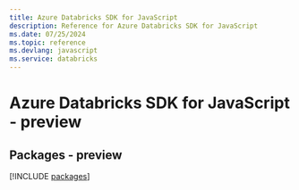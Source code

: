 ```yaml
---
title: Azure Databricks SDK for JavaScript
description: Reference for Azure Databricks SDK for JavaScript
ms.date: 07/25/2024
ms.topic: reference
ms.devlang: javascript
ms.service: databricks
---
```

# Azure Databricks SDK for JavaScript - preview
## Packages - preview
[!INCLUDE [packages](databricks-index.md)]